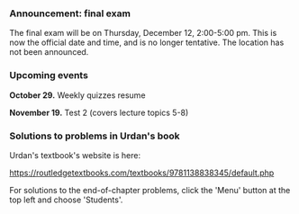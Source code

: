 

### Announcement:  final exam

The final exam will be on Thursday, December 12, 2:00-5:00 pm.  This is now the official date and time, and is no longer tentative.  The location has not been announced.


### Upcoming events

**October 29.**  Weekly quizzes resume

**November 19.**  Test 2 (covers lecture topics 5-8)


### Solutions to problems in Urdan's book

Urdan's textbook's website is here:

https://routledgetextbooks.com/textbooks/9781138838345/default.php

For solutions to the end-of-chapter problems, click the 'Menu' button at the top left and choose 'Students'.
